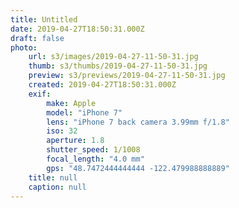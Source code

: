 ```yaml
---
title: Untitled
date: 2019-04-27T18:50:31.000Z
draft: false
photo:
    url: s3/images/2019-04-27-11-50-31.jpg
    thumb: s3/thumbs/2019-04-27-11-50-31.jpg
    preview: s3/previews/2019-04-27-11-50-31.jpg
    created: 2019-04-27T18:50:31.000Z
    exif:
        make: Apple
        model: "iPhone 7"
        lens: "iPhone 7 back camera 3.99mm f/1.8"
        iso: 32
        aperture: 1.8
        shutter_speed: 1/1008
        focal_length: "4.0 mm"
        gps: "48.7472444444444 -122.479988888889"
    title: null
    caption: null
---
```

